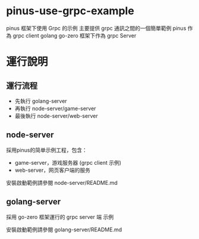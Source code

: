 # pinus-use-grpc-example
pinus 框架下使用 Grpc 的示例
主要提供 grpc 通訊之間的一個簡單範例
pinus 作為 grpc client 
golang go-zero 框架下作為 grpc Server

# 運行說明

## 運行流程
- 先執行 golang-server
- 再執行 node-server/game-server
- 最後執行 node-server/web-server

## node-server 
採用pinus的简单示例工程，包含：
 * game-server，游戏服务器 (grpc client 示例)
 * web-server，网页客户端的服务
  
安裝啟動範例請參閱 node-server/README.md

## golang-server
採用 go-zero 框架運行的 grpc server 端 示例

安裝啟動範例請參閱 golang-server/README.md

